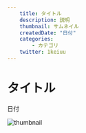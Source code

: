 ```yaml
---
    title: タイトル
    description: 説明
    thumbnail: サムネイル
    createdDate: "日付"
    categories: 
        - カテゴリ
    twitter: 1keiuu
---
```

# タイトル

<div class="info">
    <div class="info__inner">
        <chip-group :chips="[{text:'カテゴリ', color:'grey'}]"></chip-group>
        <div class="created-date">
            <Icon iconName="calendar"></Icon>
            <p>日付</p>
        </div>
    </div>
    <div class="reading-time --sp">
        <Icon  iconName="clock"></Icon>
        <p id="readingTimeSp"></p>
    </div>
</div>
<img src="サムネイル" class="thumbnail" alt="thumbnail" >
